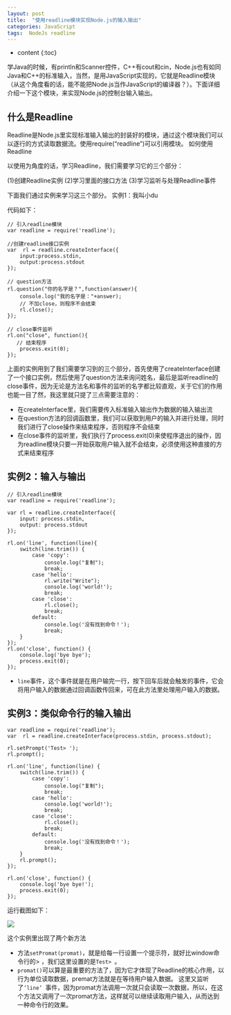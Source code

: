 ```yaml
---
layout: post
title:  "使用readline模块实现Node.js的输入输出"
categories: JavaScript
tags:  NodeJs readline
---
```


* content
{:toc}

学Java的时候，有println和Scanner控件，C++有cout和cin，Node.js也有如同Java和C++的标准输入，当然，是用JavaScript实现的，它就是Readline模块（从这个角度看的话，能不能把Node.js当作JavaScript的编译器？）。下面详细介绍一下这个模块，来实现Node.js的控制台输入输出。





## 什么是Readline

Readline是Node.js里实现标准输入输出的封装好的模块，通过这个模块我们可以以逐行的方式读取数据流。使用require(“readline”)可以引用模块。
如何使用Readline

以使用为角度的话，学习Readline，我们需要学习它的三个部分：

(1)创建Readline实例
(2)学习里面的接口方法
(3)学习监听与处理Readline事件

下面我们通过实例来学习这三个部分。
实例1：我叫小du

代码如下：

```
// 引入readline模块
var readline = require('readline');

//创建readline接口实例
var  rl = readline.createInterface({
    input:process.stdin,
    output:process.stdout
});

// question方法
rl.question("你的名字是？",function(answer){
    console.log("我的名字是："+answer);
    // 不加close，则程序不会结束
    rl.close();
});

// close事件监听
rl.on("close", function(){
   // 结束程序
    process.exit(0);
});
```

 
上面的实例用到了我们需要学习到的三个部分，首先使用了createInterface创建了一个接口实例，然后使用了question方法来询问姓名，最后是监听readline的close事件，因为无论是方法名和事件的监听的名字都比较直观，关于它们的作用也能一目了然，我这里就只提了三点需要注意的：

* 在createInterface里，我们需要传入标准输入输出作为数据的输入输出流
* 在question方法的回调函数里，我们可以获取到用户的输入并进行处理，同时我们进行了close操作来结束程序，否则程序不会结束
* 在close事件的监听里，我们执行了process.exit(0)来使程序退出的操作，因为readline模块只要一开始获取用户输入就不会结束，必须使用这种直接的方式来结束程序

 
## 实例2：输入与输出
```
// 引入readline模块
var readline = require('readline');

var rl = readline.createInterface({
    input: process.stdin,
    output: process.stdout
});

rl.on('line', function(line){
    switch(line.trim()) {
        case 'copy':
            console.log("复制");
            break;
        case 'hello':
            rl.write("Write");
            console.log('world!');
            break;
        case 'close':
            rl.close();
            break;
        default:
            console.log('没有找到命令！');
            break;
    }
});
rl.on('close', function() {
    console.log('bye bye');
    process.exit(0);
});
```

* `line`事件，这个事件就是在用户输完一行，按下回车后就会触发的事件，它会将用户输入的数据通过回调函数传回来，可在此方法里处理用户输入的数据。

## 实例3：类似命令行的输入输出
```
var readline = require('readline');
var  rl = readline.createInterface(process.stdin, process.stdout);

rl.setPrompt('Test> ');
rl.prompt();

rl.on('line', function(line) {
    switch(line.trim()) {
        case 'copy':
            console.log("复制");
            break;
        case 'hello':
            console.log('world!');
            break;
        case 'close':
            rl.close();
            break;
        default:
            console.log('没有找到命令！');
            break;
    }
    rl.prompt();
});

rl.on('close', function() {
    console.log('bye bye!');
    process.exit(0);
});
```

运行截图如下： 

![](https://i.imgur.com/wUtw3Ec.png)

这个实例里出现了两个新方法

* 方法`setPromat(promat)`，就是给每一行设置一个提示符，就好比window命令行的> ，我们这里设置的是`Test> `。
* `promat()`可以算是最重要的方法了，因为它才体现了Readline的核心作用，以行为单位读取数据，premat方法就是在等待用户输入数据。
这里又监听了`’line’ `事件，因为promat方法调用一次就只会读取一次数据，所以，在这个方法又调用了一次promat方法，这样就可以继续读取用户输入，从而达到一种命令行的效果。
